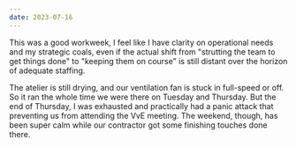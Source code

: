 ```yaml
---
date: 2023-07-16
---
```


This was a good workweek, I feel like I have clarity on operational needs and my strategic coals, even if the actual shift from "strutting the team to get things done" to "keeping them on course" is still distant over the horizon of adequate staffing.

The atelier is still drying, and our ventilation fan is stuck in full-speed or off. So it ran the whole time we were there on Tuesday and Thursday. But the end of Thursday, I was exhausted and practically had a panic attack that preventing us from attending the VvE meeting. The weekend, though, has been super calm while our contractor got some finishing touches done there.
